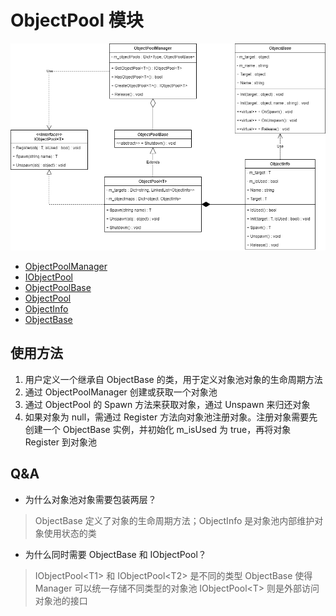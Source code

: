 # ObjectPool 模块

![ObjectPool 模块类图](../Img/Object%20Pool/ObjectPoolUML.png)

- [ObjectPoolManager](./ObjectPoolManager.md)
- [IObjectPool](./IObjectPool.md)
- [ObjectPoolBase](./ObjectPoolBase.md)
- [ObjectPool](./ObjectPool.md)
- [ObjectInfo](./ObjectInfo.md)
- [ObjectBase](./ObjectBase.md)

## 使用方法
1. 用户定义一个继承自 ObjectBase 的类，用于定义对象池对象的生命周期方法
2. 通过 ObjectPoolManager 创建或获取一个对象池
3. 通过 ObjectPool 的 Spawn 方法来获取对象，通过 Unspawn 来归还对象
4. 如果对象为 null，需通过 Register 方法向对象池注册对象。注册对象需要先创建一个 ObjectBase 实例，并初始化 m_isUsed 为 true，再将对象 Register 到对象池

## Q&A
- 为什么对象池对象需要包装两层？
> ObjectBase 定义了对象的生命周期方法；ObjectInfo 是对象池内部维护对象使用状态的类

- 为什么同时需要 ObjectBase 和 IObjectPool？
> IObjectPool\<T1\> 和 IObjectPool\<T2\> 是不同的类型
> ObjectBase 使得 Manager 可以统一存储不同类型的对象池
> IObjectPool\<T\> 则是外部访问对象池的接口